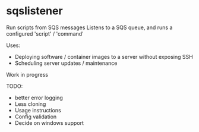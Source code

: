 # sqslistener

Run scripts from SQS messages
Listens to a SQS queue, and runs a configured 'script' / 'command'

Uses:
- Deploying software / container images to a server without exposing SSH
- Scheduling server updates / maintenance

Work in progress


TODO:
- better error logging
- Less cloning
- Usage instructions
- Config validation
- Decide on windows support
